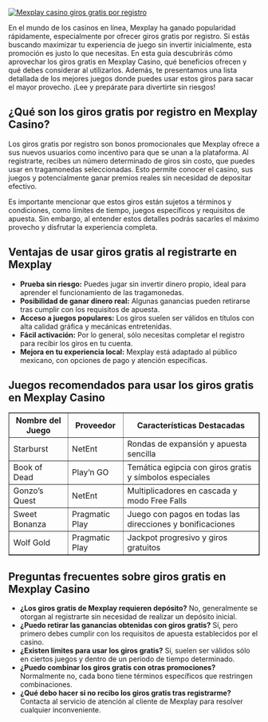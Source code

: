 [![Mexplay casino giros gratis por registro](https://123-caf.pages.dev/gitsignup.png)](https://vrmoo.ru/Bt82HjjY)

<p>En el mundo de los casinos en línea, Mexplay ha ganado popularidad rápidamente, especialmente por ofrecer giros gratis por registro. Si estás buscando maximizar tu experiencia de juego sin invertir inicialmente, esta promoción es justo lo que necesitas. En esta guía descubrirás cómo aprovechar los giros gratis en Mexplay Casino, qué beneficios ofrecen y qué debes considerar al utilizarlos. Además, te presentamos una lista detallada de los mejores juegos donde puedes usar estos giros para sacar el mayor provecho. ¡Lee y prepárate para divertirte sin riesgos!</p>  <h2>¿Qué son los giros gratis por registro en Mexplay Casino?</h2> <p>Los giros gratis por registro son bonos promocionales que Mexplay ofrece a sus nuevos usuarios como incentivo para que se unan a la plataforma. Al registrarte, recibes un número determinado de giros sin costo, que puedes usar en tragamonedas seleccionadas. Esto permite conocer el casino, sus juegos y potencialmente ganar premios reales sin necesidad de depositar efectivo.</p> <p>Es importante mencionar que estos giros están sujetos a términos y condiciones, como límites de tiempo, juegos específicos y requisitos de apuesta. Sin embargo, al entender estos detalles podrás sacarles el máximo provecho y disfrutar la experiencia completa.</p>  <h2>Ventajas de usar giros gratis al registrarte en Mexplay</h2> <ul>   <li><strong>Prueba sin riesgo:</strong> Puedes jugar sin invertir dinero propio, ideal para aprender el funcionamiento de las tragamonedas.</li>   <li><strong>Posibilidad de ganar dinero real:</strong> Algunas ganancias pueden retirarse tras cumplir con los requisitos de apuesta.</li>   <li><strong>Acceso a juegos populares:</strong> Los giros suelen ser válidos en títulos con alta calidad gráfica y mecánicas entretenidas.</li>   <li><strong>Fácil activación:</strong> Por lo general, sólo necesitas completar el registro para recibir los giros en tu cuenta.</li>   <li><strong>Mejora en tu experiencia local:</strong> Mexplay está adaptado al público mexicano, con opciones de pago y atención específicas.</li> </ul>  <h2>Juegos recomendados para usar los giros gratis en Mexplay Casino</h2> <table border="1" cellpadding="5" cellspacing="0">   <thead>     <tr>       <th>Nombre del Juego</th>       <th>Proveedor</th>       <th>Características Destacadas</th>     </tr>   </thead>   <tbody>     <tr>       <td>Starburst</td>       <td>NetEnt</td>       <td>Rondas de expansión y apuesta sencilla</td>     </tr>     <tr>       <td>Book of Dead</td>       <td>Play’n GO</td>       <td>Temática egipcia con giros gratis y símbolos especiales</td>     </tr>     <tr>       <td>Gonzo’s Quest</td>       <td>NetEnt</td>       <td>Multiplicadores en cascada y modo Free Falls</td>     </tr>     <tr>       <td>Sweet Bonanza</td>       <td>Pragmatic Play</td>       <td>Juego con pagos en todas las direcciones y bonificaciones</td>     </tr>     <tr>       <td>Wolf Gold</td>       <td>Pragmatic Play</td>       <td>Jackpot progresivo y giros gratuitos</td>     </tr>   </tbody> </table>  <h2>Preguntas frecuentes sobre giros gratis en Mexplay Casino</h2> <ul>   <li><strong>¿Los giros gratis de Mexplay requieren depósito?</strong> No, generalmente se otorgan al registrarte sin necesidad de realizar un depósito inicial.</li>   <li><strong>¿Puedo retirar las ganancias obtenidas con giros gratis?</strong> Sí, pero primero debes cumplir con los requisitos de apuesta establecidos por el casino.</li>   <li><strong>¿Existen límites para usar los giros gratis?</strong> Sí, suelen ser válidos sólo en ciertos juegos y dentro de un período de tiempo determinado.</li>   <li><strong>¿Puedo combinar los giros gratis con otras promociones?</strong> Normalmente no, cada bono tiene términos específicos que restringen combinaciones.</li>   <li><strong>¿Qué debo hacer si no recibo los giros gratis tras registrarme?</strong> Contacta al servicio de atención al cliente de Mexplay para resolver cualquier inconveniente.</li> </ul>